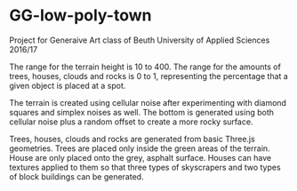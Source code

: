 # GG-low-poly-town
Project for Generaive Art class of Beuth University of Applied Sciences 2016/17

The range for the terrain height is 10 to 400.
The range for the amounts of trees, houses, clouds and rocks is 0 to 1, representing the percentage that a given object is placed at a spot.

The terrain is created using cellular noise after experimenting with diamond squares and simplex noises as well.
The bottom is generated using both cellular noise plus a random offset to create a more rocky surface.

Trees, houses, clouds and rocks are generated from basic Three.js geometries.
Trees are placed only inside the green areas of the terrain. House are only placed onto the grey, asphalt surface.
Houses can have textures applied to them so that three types of skyscrapers and two types of block buildings can be generated.

